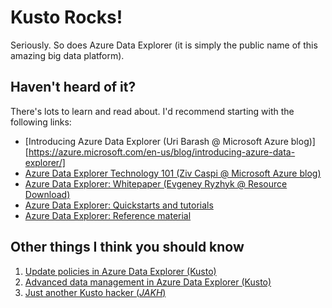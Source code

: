 # Kusto Rocks!
Seriously. So does Azure Data Explorer (it is simply the public name of this amazing big data platform).

## Haven't heard of it?
There's lots to learn and read about. I'd recommend starting with the following links:

- [Introducing Azure Data Explorer (Uri Barash @ Microsoft Azure blog)][https://azure.microsoft.com/en-us/blog/introducing-azure-data-explorer/]
- [Azure Data Explorer Technology 101 (Ziv Caspi @ Microsoft Azure blog)](https://azure.microsoft.com/en-us/blog/azure-data-explorer-technology-101/)
- [Azure Data Explorer: Whitepaper (Evgeney Ryzhyk @ Resource Download)](https://azure.microsoft.com/en-us/resources/azure-data-explorer/)
- [Azure Data Explorer: Quickstarts and tutorials](https://docs.microsoft.com/en-us/azure/data-explorer/)
- [Azure Data Explorer: Reference material](https://docs.microsoft.com/en-us/azure/kusto/)

## Other things I think you should know

1. [Update policies in Azure Data Explorer (Kusto)](update-policies.md)
2. [Advanced data management in Azure Data Explorer (Kusto)](advanced-data-management.md)
3. [Just another Kusto hacker (*JAKH*)](jakh.md)
